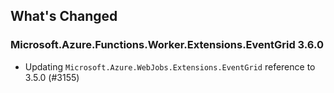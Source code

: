 ## What's Changed

<!-- Please add your release notes in the following format:
- My change description (#PR/#issue)
-->

### Microsoft.Azure.Functions.Worker.Extensions.EventGrid 3.6.0

- Updating `Microsoft.Azure.WebJobs.Extensions.EventGrid` reference to 3.5.0 (#3155)
